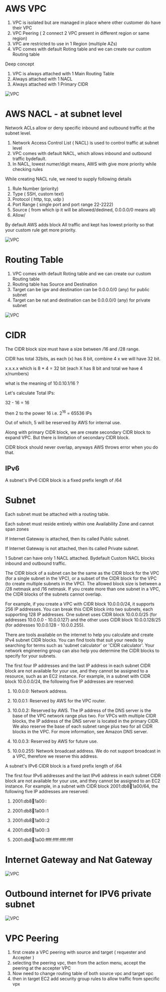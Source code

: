 # AWS VPC

1. VPC is isolated but are managed in place where other customer do have their VPC
2. VPC Peering ( 2 connect 2 VPC present in different region or same region)
3. VPC are restricted to use in 1 Region (multiple AZs)
4. VPC comes with default Roting table and we can create our custom Routing table

Deep concept
1. VPC is always attached with 1 Main Routing Table
2. Always attached with 1 NACL
2. Always attached with 1 Primary CIDR


![VPC](images/vpc.JPG)

# AWS NACL - at subnet level

Network ACLs allow or deny specific inbound and outbound traffic at the subnet level.

1. Network Access Control List ( NACL) is used to control traffic at subnet level
2. VPC comes with default NACL, which allows inbound and outbound traffic bydefault.
3. In NACL, lowest numer/digit means, AWS with give more priority while checking rules

While creating NACL rule, we need to supply following details

1. Rule Number (priority)
2. Type ( SSH, custom text)
3. Protocol ( http, tcp, udp )
4. Port Range ( single port and port range 22-2222)
5. Source ( from which ip it will be allowed/dedined, 0.0.0.0/0 means all)
6. Allow/

By default AWS adds block All traffic and kept has lowest priority so that your custom rule get more priority.

![VPC](images/nacl.JPG)

# Routing Table
1. VPC comes with default Roting table and we can create our custom Routing table
2. Routing table has Source and Destination
3. Target can be igw and destination can be 0.0.0.0/0 (any) for public subnet
4. Target can be nat and destination can be 0.0.0.0/0 (any) for private subnet

![VPC](images/routing_table.JPG)

# CIDR

The CIDR block size must have a size between /16 and /28 range.

CIDR has total 32bits, as each (x) has 8 bit, combine 4 x we will have 32 bit.

x.x.x.x which is 8 * 4 = 32 bit  (each X has 8 bit and total we have 4 x/numbers)

what is the meaning of 10.0.10.1/16 ?

Let's calculate Total IPs:

32 - 16 = 16

then 2 to the power 16 i.e. 2<sup>16</sup> = 65536 IPs

Out of which, 5 will be reserved by AWS for internal use.

Along with primary CIDR block, we are create secondary CIDR block to expand VPC.
But there is limitation of secondary CIDR block.

CIDR block should never overlap, anyways AWS throws error when you do that.

## IPv6

A subnet's IPv6 CIDR block is a fixed prefix length of /64

# Subnet

Each subnet must be attached with a routing table.

Each subnet must reside entirely within one Availability Zone and cannot span zones

If Internet Gateway is attached, then its called Public subnet.

If Internet Gateway is not attached, then its called Private subnet.

1 Subnet can have only 1 NACL attached. Bydefault Custom NACL blocks inbound and outbound traffic.

The CIDR block of a subnet can be the same as the CIDR block for the VPC (for a single subnet in the VPC), or a subset of the CIDR block for the VPC (to create multiple subnets in the VPC). The allowed block size is between a /28 netmask and /16 netmask. If you create more than one subnet in a VPC, the CIDR blocks of the subnets cannot overlap.

For example, if you create a VPC with CIDR block 10.0.0.0/24, it supports 256 IP addresses. You can break this CIDR block into two subnets, each supporting 128 IP addresses. One subnet uses CIDR block 10.0.0.0/25 (for addresses 10.0.0.0 - 10.0.0.127) and the other uses CIDR block 10.0.0.128/25 (for addresses 10.0.0.128 - 10.0.0.255).

There are tools available on the internet to help you calculate and create IPv4 subnet CIDR blocks. You can find tools that suit your needs by searching for terms such as 'subnet calculator' or 'CIDR calculator'. Your network engineering group can also help you determine the CIDR blocks to specify for your subnets.

The first four IP addresses and the last IP address in each subnet CIDR block are not available for your use, and they cannot be assigned to a resource, such as an EC2 instance. For example, in a subnet with CIDR block 10.0.0.0/24, the following five IP addresses are reserved:

1. 10.0.0.0: Network address.

2. 10.0.0.1: Reserved by AWS for the VPC router.

3. 10.0.0.2: Reserved by AWS. The IP address of the DNS server is the base of the VPC network range plus two. For VPCs with multiple CIDR blocks, the IP address of the DNS server is located in the primary CIDR. We also reserve the base of each subnet range plus two for all CIDR blocks in the VPC. For more information, see Amazon DNS server.

4. 10.0.0.3: Reserved by AWS for future use.

5. 10.0.0.255: Network broadcast address. We do not support broadcast in a VPC, therefore we reserve this address.

A subnet's IPv6 CIDR block is a fixed prefix length of /64

The first four IPv6 addresses and the last IPv6 address in each subnet CIDR block are not available for your use, and they cannot be assigned to an EC2 instance. For example, in a subnet with CIDR block 2001:db8:1234:1a00/64, the following five IP addresses are reserved:

1. 2001:db8:1234:1a00::

2. 2001:db8:1234:1a00::1

3. 2001:db8:1234:1a00::2

4. 2001:db8:1234:1a00::3

5. 2001:db8:1234:1a00:ffff:ffff:ffff:ffff

# Internet Gateway and Nat Gateway

![VPC](images/NAT_IG.JPG)


# Outbound internet for IPV6 private subnet

![VPC](images/egress.JPG)


# VPC Peering

1. first create a VPC peering with source and target ( requester and Accepter )
2. selecting the peering vpc, then from the action menu, accept the peering at the accepter VPC
3. Now need to change routing table of both source vpc and target vpc
4. then in target EC2 add security group rules to allow traffic from specific vpx



